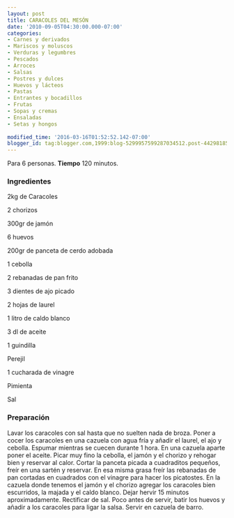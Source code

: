 ```yaml
---
layout: post
title: CARACOLES DEL MESÓN
date: '2010-09-05T04:30:00.000-07:00'
categories:
- Carnes y derivados
- Mariscos y moluscos
- Verduras y legumbres
- Pescados
- Arroces
- Salsas
- Postres y dulces
- Huevos y lácteos
- Pastas
- Entrantes y bocadillos
- Frutas
- Sopas y cremas
- Ensaladas
- Setas y hongos
 
modified_time: '2016-03-16T01:52:52.142-07:00'
blogger_id: tag:blogger.com,1999:blog-5299957599287034512.post-4429818585241478202
---
```


Para 6 personas.
<b>Tiempo</b> 120 minutos.

<h3>Ingredientes</h3>

2kg de Caracoles

2 chorizos

300gr de jamón

6 huevos

200gr de panceta de cerdo adobada

1 cebolla

2 rebanadas de pan frito

3 dientes de ajo picado

2 hojas de laurel

1 litro de caldo blanco

3 dl de aceite

1 guindilla

Perejil

1 cucharada de vinagre

Pimienta

Sal

<h3>Preparación</h3>

Lavar los caracoles con sal hasta que no suelten nada de broza. Poner a cocer los caracoles en una cazuela con agua fría y añadir el laurel, el ajo y cebolla. Espumar mientras se cuecen durante 1 hora. En una cazuela aparte poner el aceite. Picar muy fino la cebolla, el jamón y el chorizo y rehogar bien y reservar al calor. Cortar la panceta picada a cuadraditos pequeños, freír en una sartén y reservar. En esa misma grasa freír las rebanadas de pan cortadas en cuadrados con el vinagre para hacer los picatostes. En la cazuela donde tenemos el jamón y el chorizo agregar los caracoles bien escurridos, la majada y el caldo blanco. Dejar hervir 15 minutos aproximadamente. Rectificar de sal. Poco antes de servir, batir los huevos y añadir a los caracoles para ligar la salsa. Servir en cazuela de barro.

